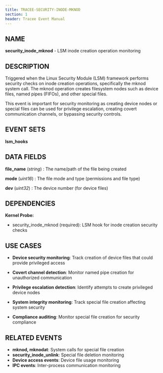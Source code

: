 ```yaml
---
title: TRACEE-SECURITY-INODE-MKNOD
section: 1
header: Tracee Event Manual
---
```


## NAME

**security_inode_mknod** - LSM inode creation operation monitoring

## DESCRIPTION

Triggered when the Linux Security Module (LSM) framework performs security checks on inode creation operations, specifically the mknod system call. The mknod operation creates filesystem nodes such as device files, named pipes (FIFOs), and other special files.

This event is important for security monitoring as creating device nodes or special files can be used for privilege escalation, creating covert communication channels, or bypassing security controls.

## EVENT SETS

**lsm_hooks**

## DATA FIELDS

**file_name** (*string*)
: The name/path of the file being created

**mode** (*uint16*)
: The file mode and type (permissions and file type)

**dev** (*uint32*)
: The device number (for device files)

## DEPENDENCIES

**Kernel Probe:**

- security_inode_mknod (required): LSM hook for inode creation security checks

## USE CASES

- **Device security monitoring**: Track creation of device files that could provide privileged access

- **Covert channel detection**: Monitor named pipe creation for unauthorized communication

- **Privilege escalation detection**: Identify attempts to create privileged device nodes

- **System integrity monitoring**: Track special file creation affecting system security

- **Compliance auditing**: Monitor special file creation for security compliance

## RELATED EVENTS

- **mknod, mknodat**: System calls for special file creation
- **security_inode_unlink**: Special file deletion monitoring
- **Device access events**: Device file usage monitoring
- **IPC events**: Inter-process communication monitoring

